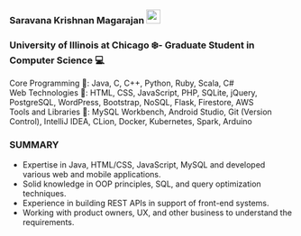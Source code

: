 ### Saravana Krishnan Magarajan <img src="https://media.giphy.com/media/hvRJCLFzcasrR4ia7z/giphy.gif" width="25px">
### University of Illinois at Chicago :snowflake:- Graduate Student in Computer Science :computer:

Core Programming :rocket:: Java, C, C++, Python, Ruby, Scala, C# <br />
Web Technologies :art:: HTML, CSS, JavaScript, PHP, SQLite, jQuery, PostgreSQL, WordPress, Bootstrap, NoSQL, Flask, Firestore, AWS <br />
Tools and Libraries :hammer:: MySQL Workbench, Android Studio, Git (Version Control), IntelliJ IDEA, CLion, Docker, Kubernetes, Spark, Arduino <br />

### SUMMARY
 - Expertise in Java, HTML/CSS, JavaScript, MySQL and developed various web and mobile applications.
 - Solid knowledge in OOP principles, SQL, and query optimization techniques.
 - Experience in building REST APIs in support of front-end systems.
 - Working with product owners, UX, and other business to understand the requirements.
<!--
**skmagarajan/skmagarajan** is a ✨ _special_ ✨ repository because its `README.md` (this file) appears on your GitHub profile.

Here are some ideas to get you started:

- 🔭 I’m currently working on ...
- 🌱 I’m currently learning ...
- 👯 I’m looking to collaborate on ...
- 🤔 I’m looking for help with ...
- 💬 Ask me about ...
- 📫 How to reach me: ...
- 😄 Pronouns: ...
- ⚡ Fun fact: ...
-->
